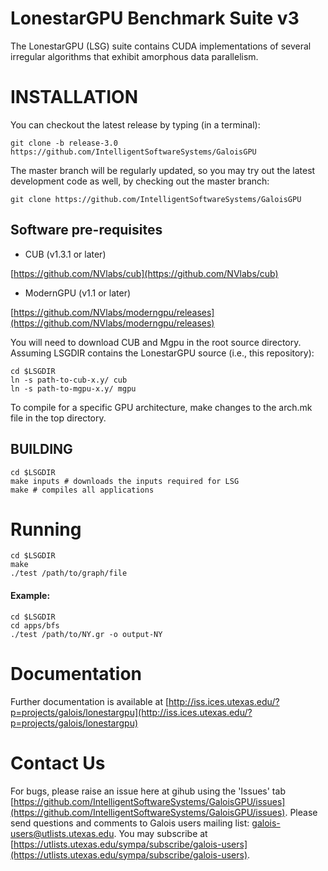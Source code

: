# LonestarGPU Benchmark Suite v3

The LonestarGPU (LSG) suite contains CUDA implementations of several
irregular algorithms that exhibit amorphous data parallelism.

# INSTALLATION

You can checkout the latest release by typing (in a terminal):

```Shell
git clone -b release-3.0 https://github.com/IntelligentSoftwareSystems/GaloisGPU
```

The master branch will be regularly updated, so you may try out the latest
development code as well, by checking out the master branch:

```Shell
git clone https://github.com/IntelligentSoftwareSystems/GaloisGPU
```


## Software pre-requisites

* CUB (v1.3.1 or later)

[https://github.com/NVlabs/cub](https://github.com/NVlabs/cub)


* ModernGPU (v1.1 or later)

[https://github.com/NVlabs/moderngpu/releases](https://github.com/NVlabs/moderngpu/releases)

You will need to download CUB and Mgpu in the root source directory. Assuming
LSGDIR contains the LonestarGPU source (i.e., this repository): 

```Shell
cd $LSGDIR
ln -s path-to-cub-x.y/ cub
ln -s path-to-mgpu-x.y/ mgpu
```

To compile for a specific GPU architecture, make changes to the arch.mk file in the top directory.

## BUILDING


```Shell
cd $LSGDIR
make inputs # downloads the inputs required for LSG
make # compiles all applications
```

# Running

```Shell
cd $LSGDIR
make
./test /path/to/graph/file
```

#### Example:

```Shell
cd $LSGDIR
cd apps/bfs
./test /path/to/NY.gr -o output-NY
```

# Documentation

Further documentation is available at
[http://iss.ices.utexas.edu/?p=projects/galois/lonestargpu](http://iss.ices.utexas.edu/?p=projects/galois/lonestargpu)


# Contact Us 

For bugs, please raise an issue here at gihub using the 'Issues' tab [https://github.com/IntelligentSoftwareSystems/GaloisGPU/issues](https://github.com/IntelligentSoftwareSystems/GaloisGPU/issues).
Please send questions and comments to Galois users mailing list: [galois-users@utlists.utexas.edu](galois-users@utlists.utexas.edu). You may subscribe at
[https://utlists.utexas.edu/sympa/subscribe/galois-users](https://utlists.utexas.edu/sympa/subscribe/galois-users). 



